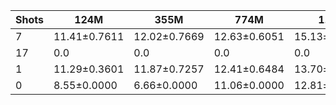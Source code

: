 |   Shots | 124M         | 355M         | 774M         | 1.5B         | 1.3B         | 2.7B         | 6B           |
|---------|--------------|--------------|--------------|--------------|--------------|--------------|--------------|
|       7 | 11.41±0.7611 | 12.02±0.7669 | 12.63±0.6051 | 15.13±0.8361 | 0.0          | 0.0          | 0.0          |
|      17 | 0.0          | 0.0          | 0.0          | 0.0          | 15.92±0.3074 | 17.10±0.5152 | 18.10±0.5565 |
|       1 | 11.29±0.3601 | 11.87±0.7257 | 12.41±0.6484 | 13.70±0.6654 | 14.46±0.6676 | 14.55±0.5458 | 16.41±1.0428 |
|       0 | 8.55±0.0000  | 6.66±0.0000  | 11.06±0.0000 | 12.81±0.0000 | 12.68±0.0000 | 13.80±0.0000 | 14.26±0.0000 |